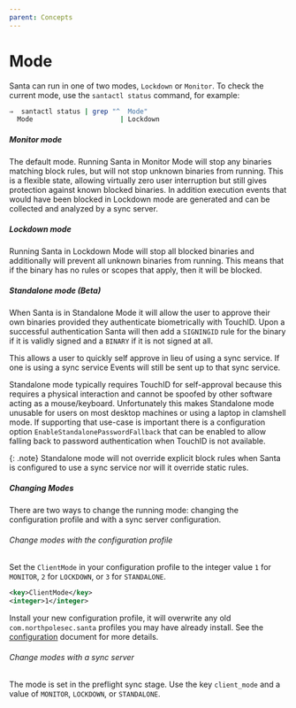 ```yaml
---
parent: Concepts
---
```


# Mode

Santa can run in one of two modes, `Lockdown` or `Monitor`. To check the current
mode, use the `santactl status` command, for example:

```sh
⇒  santactl status | grep "^  Mode"
  Mode                      | Lockdown
```

##### Monitor mode

The default mode. Running Santa in Monitor Mode will stop any binaries matching
block rules, but will not stop unknown binaries from running. This is a flexible
state, allowing virtually zero user interruption but still gives protection
against known blocked binaries. In addition execution events that would have
been blocked in Lockdown mode are generated and can be collected and analyzed by
a sync server.

##### Lockdown mode

Running Santa in Lockdown Mode will stop all blocked binaries and additionally
will prevent all unknown binaries from running. This means that if the binary
has no rules or scopes that apply, then it will be blocked.

##### Standalone mode (Beta)

When Santa is in Standalone Mode it will allow the user to approve their own
binaries provided they authenticate biometrically with TouchID. Upon a
successful authentication Santa will then add a `SIGNINGID` rule for the binary
if it is validly signed and a `BINARY` if it is not signed at all.

This allows a user to quickly self approve in lieu of using a sync service. If
one is using a sync service Events will still be sent up to that sync service.

Standalone mode typically requires TouchID for self-approval because this
requires a physical interaction and cannot be spoofed by other software acting
as a mouse/keyboard. Unfortunately this makes Standalone mode unusable for users
on most desktop machines or using a laptop in clamshell mode. If supporting that
use-case is important there is a configuration option
`EnableStandalonePasswordFallback` that can be enabled to allow falling back to
password authentication when TouchID is not available.

{: .note}
Standalone mode will not override explicit block rules when Santa is configured
to use a sync service nor will it override static rules.

##### Changing Modes

There are two ways to change the running mode: changing the configuration
profile and with a sync server configuration.

###### Change modes with the configuration profile

Set the `ClientMode` in your configuration profile to the integer value `1` for
`MONITOR`, `2` for `LOCKDOWN`, or `3` for `STANDALONE`.

```xml
<key>ClientMode</key>
<integer>1</integer>
```

Install your new configuration profile, it will overwrite any old
`com.northpolesec.santa` profiles you may have already install. See the
[configuration](../deployment/configuration.md) document for more details.

###### Change modes with a sync server

The mode is set in the preflight sync stage. Use the key `client_mode` and a
value of `MONITOR`, `LOCKDOWN`, or `STANDALONE`.

